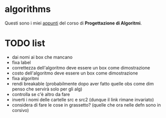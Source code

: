 # algorithms 

Questi sono i miei [appunti](<https://raw.githubusercontent.com/aflaag-notes/algorithms/main/src/Progettazione di Algoritmi.pdf>) del corso di **Progettazione di Algoritmi**.

# TODO list

- dai nomi ai box che mancano
- fixa label
- correttezza dell'algoritmo deve essere un box come dimostrazione
- costo dell'algoritmo deve essere un box come dimostrazione
- fixa algoritmi
- rendi breakable (probabilmente dopo aver fatto quelle obs come dim penso che servirà solo per gli alg)
- controlla se c'è altro da fare
- inverti i nomi delle cartelle src e src2 (dunque il link rimane invariato)
- considera di fare le cose in grassetto? (quelle che ora nelle defn sono in corsivo)

